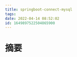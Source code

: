 ```yaml
---
title: springboot-connect-mysql
tags: 
date: 2022-04-14 08:52:02
id: 1649897522504865900
---
```

# 摘要
